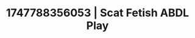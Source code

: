 ---
categories:
- NSFW AI art
- Virtual reality
- Erotic tension build
- Dreamy pleasure
- Virtual intimacy
image: /assets/images/1747788356053.jpg
layout: post
seo:
  description: Featured content with exclusive ABDL Play, Scat Fetish. HD images available.
  keywords: ABDL Play, Scat Fetish
  og_image: /assets/images/1747788356053.jpg
  schema_type: VisualArtwork
tags:
- '#1747788356053'
- ABDL Play
- Scat Fetish
title: 1747788356053 | Scat Fetish ABDL Play
---